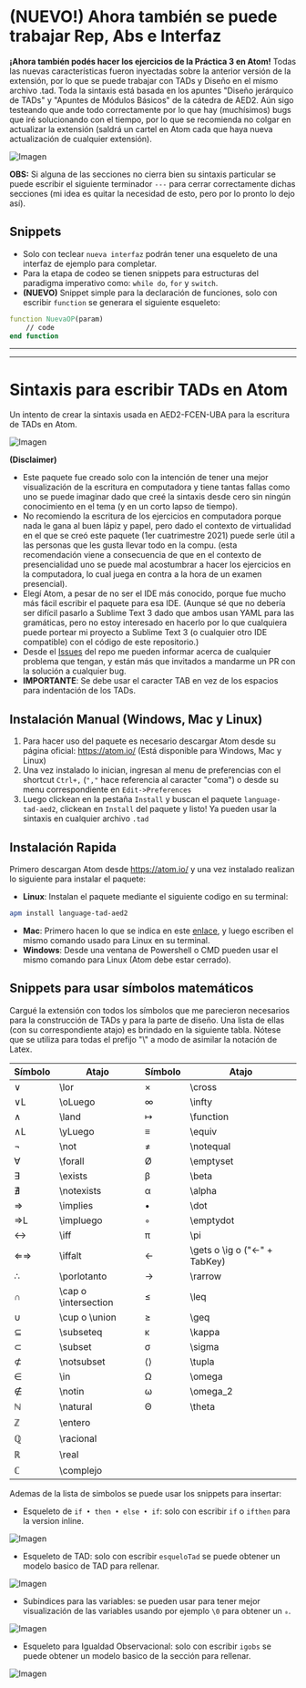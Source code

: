# (NUEVO!) Ahora también se puede trabajar Rep, Abs e Interfaz
**¡Ahora también podés hacer los ejercicios de la Práctica 3 en Atom!** Todas las nuevas características fueron inyectadas sobre la anterior versión de la extensión, por lo que se puede trabajar con TADs y Diseño en el mismo archivo .tad.
Toda la sintaxis está basada en los apuntes "Diseño jerárquico de TADs" y "Apuntes de Módulos Básicos" de la cátedra de AED2.
Aún sigo testeando que ande todo correctamente por lo que hay (muchísimos) bugs que iré solucionando con el tiempo, por lo que se recomienda no colgar en actualizar la extensión (saldrá un cartel en Atom cada que haya nueva actualización de cualquier extensión).

![Imagen](./data/diseño_example.png "Rep, Abs e Interfaz de ejemplo")

**OBS:** Si alguna de las secciones no cierra bien su sintaxis particular se puede escribir el siguiente terminador `---` para cerrar correctamente dichas secciones (mi idea es quitar la necesidad de esto, pero por lo pronto lo dejo así).

## Snippets
- Solo con teclear `nueva interfaz` podrán tener una esqueleto de una interfaz de ejemplo para completar.
- Para la etapa de codeo se tienen snippets para estructuras del paradigma imperativo como: `while do`, `for` y `switch`.
- **(NUEVO)** Snippet simple para la declaración de funciones, solo con escribir `function` se generara el siguiente esqueleto:
```vhdl
function NuevaOP(param) 
    // code
end function
```

---
---

# Sintaxis para escribir TADs en Atom
Un intento de crear la sintaxis usada en AED2-FCEN-UBA para la escritura de TADs en Atom.

![Imagen](./data/example.png "TAD diccionario")


**(Disclaimer)**
- Este paquete fue creado solo con la intención de tener una mejor visualización de la escritura en computadora y tiene tantas fallas como uno se puede imaginar dado que creé la sintaxis desde cero sin ningún conocimiento en el tema (y en un corto lapso de tiempo).
- No recomiendo la escritura de los ejercicios en computadora porque nada le gana al buen lápiz y papel, pero dado el contexto de virtualidad en el que se creó este paquete (1er cuatrimestre 2021) puede serle útil a las personas que les gusta llevar todo en la compu. (esta recomendación viene a consecuencia de que en el contexto de presencialidad uno se puede mal acostumbrar a hacer los ejercicios en la computadora, lo cual juega en contra a la hora de un examen presencial).
- Elegí Atom, a pesar de no ser el IDE más conocido, porque fue mucho más fácil escribir el paquete para esa IDE. (Aunque sé que no debería ser difícil pasarlo a Sublime Text 3 dado que ambos usan YAML para las gramáticas, pero no estoy interesado en hacerlo por lo que cualquiera puede portear mi proyecto a Sublime Text 3 (o cualquier otro IDE compatible) con el código de este repositorio.)
- Desde el [Issues](https://github.com/luisbustamante097/language-tad-aed2/issues) del repo me pueden informar acerca de cualquier problema que tengan, y están más que invitados a mandarme un PR con la solución a cualquier bug.
- **IMPORTANTE**: Se debe usar el caracter TAB en vez de los espacios para indentación de los TADs.

## Instalación Manual (Windows, Mac y Linux)
1. Para hacer uso del paquete es necesario descargar Atom desde su página oficial: https://atom.io/ (Está disponible para Windows, Mac y Linux)
2. Una vez instalado lo inician, ingresan al menu de preferencias con el shortcut `Ctrl+,` (`","` hace referencia al caracter "coma") o desde su menu correspondiente en `Edit->Preferences`
3. Luego clickean en la pestaña `Install` y buscan el paquete `language-tad-aed2`, clickean en `Install` del paquete y listo! Ya pueden usar la sintaxis en cualquier archivo `.tad`

## Instalación Rapida
Primero descargan Atom desde https://atom.io/ y una vez instalado realizan lo siguiente para instalar el paquete:
- **Linux**: Instalan el paquete mediante el siguiente codigo en su terminal:
```bash
apm install language-tad-aed2
```
- **Mac**: Primero hacen lo que se indica en este [enlace](https://apple.stackexchange.com/a/131349), y luego escriben el mismo comando usado para Linux en su terminal.
- **Windows**: Desde una ventana de Powershell o CMD pueden usar el mismo comando para Linux (Atom debe estar cerrado).

## Snippets para usar símbolos matemáticos
Cargué la extensión con todos los símbolos que me parecieron necesarios para la construcción de TADs y para la parte de diseño.
Una lista de ellas (con su correspondiente atajo) es brindado en la siguiente tabla. Nótese que se utiliza para todas el prefijo "\\" a modo de asimilar la notación de Latex.

Símbolo | Atajo|Símbolo | Atajo
--------|------|--------|------
∨   | \lor                      | ×   | \cross
∨L  | \oLuego                   | ∞   | \infty
∧   | \land                     | ↦   | \function
∧L  | \yLuego                   | ≡   | \equiv
¬   | \not                      | ≠   | \notequal
∀   | \forall                   | Ø   | \emptyset
∃   | \exists                   | β   | \beta
∄   | \notexists                | α   | \alpha
⇒   | \implies                  | •   | \dot
⇒L  | \impluego                 | ◦   | \emptydot
↔   | \iff                      | π   | \pi
⇐⇒  | \iffalt                   | ←   | \gets o \ig o ("<-" + TabKey)
∴   | \porlotanto               | →   | \rarrow
∩   | \cap o \intersection      | ≤   | \leq
∪   | \cup o \union             | ≥   | \geq
⊆   | \subseteq                 | κ   | \kappa
⊂   | \subset                   | σ   | \sigma
⊄   | \notsubset                | ⟨⟩  | \tupla
∈   | \in                       | Ω   | \omega
∉   | \notin                    | ω   | \omega_2
ℕ   | \natural                  | Θ   | \theta  
ℤ   | \entero                   |
ℚ   | \racional                 | 
ℝ   | \real                     | 
ℂ   | \complejo                 | 

Ademas de la lista de simbolos se puede usar los snippets para insertar:
- Esqueleto de `if • then • else • if`: solo con escribir `if` o `ifthen` para la version inline.

![Imagen](./data/if_example.gif "Ejemplo de uso")
- Esqueleto de TAD: solo con escribir `esqueloTad` se puede obtener un modelo basico de TAD para rellenar.

![Imagen](./data/esqueleto_example.gif "Ejemplo de uso")
- Subindices para las variables: se pueden usar para tener mejor visualización de las variables usando por ejemplo `\0` para obtener un `₀`.

![Imagen](./data/subindex_example.gif "Ejemplo de uso")
- Esqueleto para Igualdad Observacional: solo con escribir `igobs` se puede obtener un modelo basico de la sección para rellenar.

![Imagen](./data/igobs_example.gif "Ejemplo de uso")

